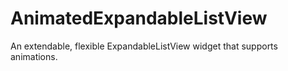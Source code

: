 AnimatedExpandableListView
==========================

An extendable, flexible ExpandableListView widget that supports animations.
